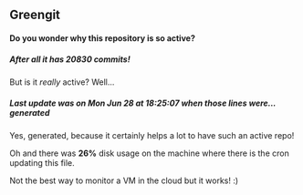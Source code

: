 ## Greengit

#### Do you wonder why this repository is so active?

##### After all it has 20830 commits!

But is it *really* active? Well...

##### Last update was on Mon Jun 28 at 18:25:07 when those lines were... generated

Yes, generated, because it certainly helps a lot to have such an active repo!

Oh and there was **26%** disk usage on the machine
where there is the cron updating this file.

Not the best way to monitor a VM in the cloud but it works! :)
